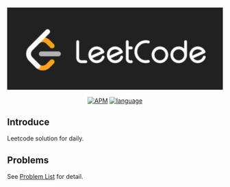 <p align="center">
  <a href="https://github.com/chunlintang/leetcode"><img src="./imgs/leetcode-logo.jpg" alt="Leetcode"></a>
</p>

<p align="center">
<a href="https://github.com/chunlintang/leetcode"><img alt="APM" src="https://img.shields.io/apm/l/leetcode" alt="LICENSE"></a>
<a href="https://github.com/chunlintang/leetcode"><img src="https://badgen.net/badge/lang/php,go,java/green?list=1" alt="language"></a>
</p>

## Introduce

Leetcode solution for daily.

## Problems

See [Problem List](./src/README.md) for detail.